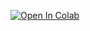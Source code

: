 [![Open In Colab](https://colab.research.google.com/assets/colab-badge.svg)](https://colab.research.google.com/<[your_colab_notebook_link](https://colab.research.google.com/drive/1dUmqCyqCgj7ZBAatybddGQOcPdKYC4om?usp=sharing)https://colab.research.google.com/drive/1dUmqCyqCgj7ZBAatybddGQOcPdKYC4om?usp=sharing>)
